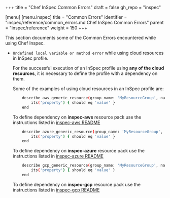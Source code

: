 +++
title = "Chef InSpec Common Errors"
draft = false
gh_repo = "inspec"

[menu]
  [menu.inspec]
    title = "Common Errors"
    identifier = "inspec/reference/common_errors.md Chef InSpec Common Errors"
    parent = "inspec/reference"
    weight = 150
+++

This section documents some of the Common Errors encountered while using Chef Inspec.

* `Undefined local variable or method error` while using cloud resources in InSpec profile.

    For the successful execution of an InSpec profile using **any of the cloud resources**, it is necessary to define the profile with a dependency on them.

    Some of the examples of using cloud resources in an InSpec profile are:

    ```bash
        describe aws_generic_resource(group_name: 'MyResourceGroup', name: 'MyResource') do
            its('property') { should eq 'value' }
        end
    ```

    To define dependency on **inspec-aws** resource pack use the instructions listed in [inspec-aws README](https://github.com/inspec/inspec-aws#use-the-resources)


    ```bash
        describe azure_generic_resource(group_name: 'MyResourceGroup', name: 'MyResource') do
            its('property') { should eq 'value' }
        end
    ```

    To define dependency on **inspec-azure** resource pack use the instructions listed in [inspec-azure README](https://github.com/inspec/inspec-azure#use-the-resources)


    ```bash
        describe gcp_generic_resource(group_name: 'MyResourceGroup', name: 'MyResource') do
            its('property') { should eq 'value' }
        end
    ```

    To define dependency on **inspec-gcp** resource pack use the instructions listed in [inspec-gcp README](https://github.com/inspec/inspec-gcp#use-the-resources)
    